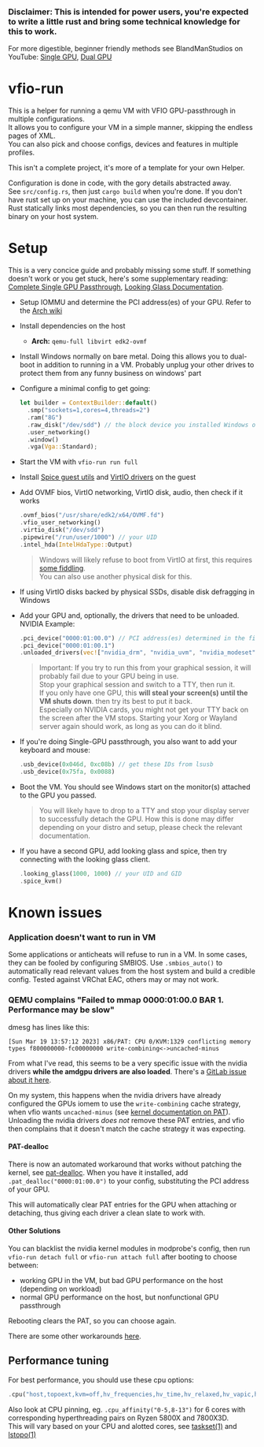 ### Disclaimer: This is intended for power users, you're expected to write a little rust and bring some technical knowledge for this to work.

For more digestible, beginner friendly methods see BlandManStudios on YouTube: [Single GPU][single-gpu], [Dual GPU][multi-gpu]

[single-gpu]: https://www.youtube.com/watch?v=eTWf5D092VY
[multi-gpu]: https://www.youtube.com/watch?v=m8xj2Py8KPc

# vfio-run

This is a helper for running a qemu VM with VFIO GPU-passthrough in multiple configurations.  
It allows you to configure your VM in a simple manner, skipping the endless pages of XML.  
You can also pick and choose configs, devices and features in multiple profiles.

This isn't a complete project, it's more of a template for your own Helper.

Configuration is done in code, with the gory details abstracted away.  
See `src/config.rs`, then just `cargo build` when you're done. If you don't have rust set up on your machine, you can use the included devcontainer.  
Rust statically links most dependencies, so you can then run the resulting binary on your host system.

# Setup
This is a very concice guide and probably missing some stuff. If something doesn't work or you get stuck, here's some supplementary reading: [Complete Single GPU Passthrough][single-gpu-passthrough], [Looking Glass Documentation][looking-glass].

- Setup IOMMU and determine the PCI address(es) of your GPU. Refer to the [Arch wiki][iommu]

- Install dependencies on the host
  - **Arch:** `qemu-full libvirt edk2-ovmf`

- Install Windows normally on bare metal. Doing this allows you to dual-boot in addition to running in a VM.
  Probably unplug your other drives to protect them from any funny business on windows' part

- Configure a minimal config to get going:
  ```rust
  let builder = ContextBuilder::default()
  	.smp("sockets=1,cores=4,threads=2")
  	.ram("8G")
  	.raw_disk("/dev/sdd") // the block device you installed Windows on
  	.user_networking()
  	.window()
  	.vga(Vga::Standard);
  ```

- Start the VM with `vfio-run run full`

- Install [Spice guest utils][spice-guest-utils] and [VirtIO drivers][virtio-win] on the guest

- Add OVMF bios, VirtIO networking, VirtIO disk, audio, then check if it works
  ```rust
  .ovmf_bios("/usr/share/edk2/x64/OVMF.fd")
  .vfio_user_networking()
  .virtio_disk("/dev/sdd")
  .pipewire("/run/user/1000") // your UID
  .intel_hda(IntelHdaType::Output)
  ```

  > Windows will likely refuse to boot from VirtIO at first, this requires [some fiddling][virtio-dummy-disk].  
  > You can also use another physical disk for this.

- If using VirtIO disks backed by physical SSDs, disable disk defragging in Windows

- Add your GPU and, optionally, the drivers that need to be unloaded. NVIDIA Example:
  ```rust
  .pci_device("0000:01:00.0") // PCI address(es) determined in the first step
  .pci_device("0000:01:00.1")
  .unloaded_drivers(vec!["nvidia_drm", "nvidia_uvm", "nvidia_modeset", "nvidia"])
  ```

  > Important: If you try to run this from your graphical session, it will probably fail due to your GPU being in use.  
  > Stop your graphical session and switch to a TTY, then run it.  
  > If you only have one GPU, this **will steal your screen(s) until the VM shuts down**. then try its best to put it back.  
  > Especially on NVIDIA cards, you might not get your TTY back on the screen after the VM stops. Starting your Xorg or Wayland server again should work, as long as you can do it blind.

- If you're doing Single-GPU passthrough, you also want to add your keyboard and mouse:
  ```rust
  .usb_device(0x046d, 0xc08b) // get these IDs from lsusb
  .usb_device(0x75fa, 0x0088)
  ```

- Boot the VM. You should see Windows start on the monitor(s) attached to the GPU you passed.
  > You will likely have to drop to a TTY and stop your display server to successfully detach the GPU. How this is done may differ depending on your distro and setup, please check the relevant documentation.

- If you have a second GPU, add looking glass and spice, then try connecting with the looking glass client.
  ```rust
  .looking_glass(1000, 1000) // your UID and GID
  .spice_kvm()
  ```

[single-gpu-passthrough]: https://github.com/QaidVoid/Complete-Single-GPU-Passthrough
[looking-glass]: https://looking-glass.io/docs/B6/install/
[iommu]: https://wiki.archlinux.org/title/PCI_passthrough_via_OVMF
[spice-guest-utils]: https://www.spice-space.org/download/windows/spice-guest-tools/spice-guest-tools-latest.exe
[virtio-win]: https://fedorapeople.org/groups/virt/virtio-win/direct-downloads/stable-virtio/virtio-win.iso
[virtio-dummy-disk]: https://forum.proxmox.com/threads/vm-wont-start-after-disk-set-to-virtio.94646/

# Known issues

### Application doesn't want to run in VM

Some applications or anticheats will refuse to run in a VM. In some cases, they can be fooled by configuring SMBIOS. Use `.smbios_auto()` to automatically read relevant values from the host system and build a credible config. Tested against VRChat EAC, others may or may not work.

### QEMU complains "Failed to mmap 0000:01:00.0 BAR 1. Performance may be slow"
dmesg has lines like this:
```
[Sun Mar 19 13:57:12 2023] x86/PAT: CPU 0/KVM:1329 conflicting memory types f800000000-fc00000000 write-combining<->uncached-minus
```
From what I've read, this seems to be a very specific issue with the nvidia drivers **while the amdgpu drivers are also loaded**. There's a [GitLab issue about it here][gitlab-ticket].

On my system, this happens when the nvidia drivers have already configured the GPUs iomem to use the `write-combining` cache strategy, when vfio wants `uncached-minus` (see [kernel documentation on PAT][pat]). Unloading the nvidia drivers *does not* remove these PAT entries, and vfio then complains that it doesn't match the cache strategy it was expecting.

#### PAT-dealloc

There is now an automated workaround that works without patching the kernel, see [pat-dealloc](https://github.com/thorio/pat-dealloc). When you have it installed, add `.pat_dealloc("0000:01:00.0")` to your config, substituting the PCI address of your GPU.

This will automatically clear PAT entries for the GPU when attaching or detaching, thus giving each driver a clean slate to work with.

#### Other Solutions

You can blacklist the nvidia kernel modules in modprobe's config, then run `vfio-run detach full` or `vfio-run attach full` after booting to choose between:
- working GPU in the VM, but bad GPU performance on the host (depending on workload)
- normal GPU performance on the host, but nonfunctional GPU passthrough

Rebooting clears the PAT, so you can choose again.

There are some other workarounds [here][workarounds-link].

[gitlab-ticket]: https://gitlab.freedesktop.org/drm/amd/-/issues/2794
[pat]: https://www.kernel.org/doc/Documentation/x86/pat.txt
[workarounds-link]: https://github.com/Kinsteen/win10-gpu-passthrough#compute-mode---vfio-fix

## Performance tuning

For best performance, you should use these cpu options:
```rust
.cpu("host,topoext,kvm=off,hv_frequencies,hv_time,hv_relaxed,hv_vapic,hv_spinlocks=0x1fff,hv_vendor_id=thisisnotavm")
```

Also look at CPU pinning, eg. `.cpu_affinity("0-5,8-13")` for 6 cores with corresponding hyperthreading pairs on Ryzen 5800X and 7800X3D.  
This will vary based on your CPU and alotted cores, see [taskset(1)][taskset] and [lstopo(1)][lstopo]

[taskset]: https://man7.org/linux/man-pages/man1/taskset.1.html
[lstopo]: https://linux.die.net/man/1/lstopo
